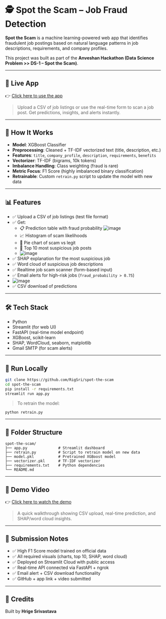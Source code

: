 # 🕵️ Spot the Scam – Job Fraud Detection

**Spot the Scam** is a machine learning-powered web app that identifies fraudulent job postings based on natural language patterns in job descriptions, requirements, and company profiles.

This project was built as part of the **Anveshan Hackathon (Data Science Problem >> DS-1 – Spot the Scam)**.

---

## 🔗 Live App  
👉 [Click here to use the app](https://spot-the-scam-ji6i2zundtybhuur8kryey.streamlit.app/)

> Upload a CSV of job listings or use the real-time form to scan a job post. Get predictions, insights, and alerts instantly.

---

## 🧠 How It Works

- **Model**: XGBoost Classifier  
- **Preprocessing**: Cleaned + TF-IDF vectorized text (title, description, etc.)
- **Features**: `title`, `company_profile`, `description`, `requirements`, `benefits`
- **Vectorizer**: TF-IDF (bigrams, 10k tokens)
- **Imbalance Handling**: Class weighting (fraud is rare)
- **Metric Focus**: F1 Score (highly imbalanced binary classification)
- **Retrainable**: Custom `retrain.py` script to update the model with new data

---

## 📊 Features

- ✅ Upload a CSV of job listings (test file format)
- ✅ Get:
  - 📋 Prediction table with fraud probability
  ![image](https://github.com/user-attachments/assets/98027c4c-ed11-4730-994a-fd627972585b)
  - 📈 Histogram of scam likelihoods
  - 🥧 Pie chart of scam vs legit
  - 🚨 Top 10 most suspicious job posts
  - ![image](https://github.com/user-attachments/assets/b4b09e5c-429b-4f80-b1ad-cafe0c0e3fb1)
- ✅ SHAP explanation for the most suspicious job
- ✅ Word cloud of suspicious job descriptions
- ✅ Realtime job scam scanner (form-based input)
- ✅ Email alerts for high-risk jobs (`fraud_probability > 0.75`)
- ![image](https://github.com/user-attachments/assets/94af3288-9026-4198-beea-59328939309f)
- ✅ CSV download of predictions

---

## 🛠 Tech Stack

- Python
- Streamlit (for web UI)
- FastAPI (real-time model endpoint)
- XGBoost, scikit-learn
- SHAP, WordCloud, seaborn, matplotlib
- Gmail SMTP (for scam alerts)

---

## 🧪 Run Locally

```bash
git clone https://github.com/RigSri/spot-the-scam
cd spot-the-scam
pip install -r requirements.txt
streamlit run app.py
````

> To retrain the model:

```bash
python retrain.py
```

---

## 📁 Folder Structure

```plaintext
spot-the-scam/
├── app.py              # Streamlit dashboard
├── retrain.py          # Script to retrain model on new data
├── model.pkl           # Pretrained XGBoost model
├── vectorizer.pkl      # TF-IDF vectorizer
├── requirements.txt    # Python dependencies
└── README.md
```

---

## 🎥 Demo Video

👉 [Click here to watch the demo](https://your-demo-video-link.com)

> A quick walkthrough showing CSV upload, real-time prediction, and SHAP/word cloud insights.

---

## 🏁 Submission Notes

* ✅ High F1 Score model trained on official data
* ✅ All required visuals (charts, top 10, SHAP, word cloud)
* ✅ Deployed on Streamlit Cloud with public access
* ✅ Real-time API connected via FastAPI + ngrok
* ✅ Email alert + CSV download functionality
* ✅ GitHub + app link + video submitted

---

## 🙌 Credits

Built by **Hrige Srivastava**
